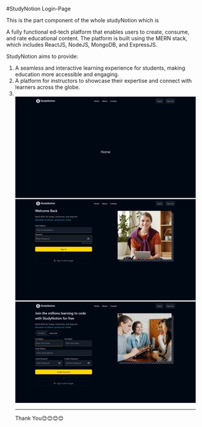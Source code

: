 #StudyNotion Login-Page
<br>
<p>This is the part component of the whole studyNotion which is </p>
<p>
 A fully functional ed-tech platform that enables users to create, consume, and rate educational content. The platform is built using the MERN stack, which includes ReactJS, NodeJS, MongoDB, and ExpressJS. 
 </p>

 <p> StudyNotion aims to provide:</p>
<ol>
<li>A seamless and interactive learning experience for students, making education more accessible and engaging.</li>
<li>
A platform for instructors to showcase their expertise and connect with learners across the globe.<li>
 <br>
<img src='https://github.com/PragunSharma-Code/StudyNotion-Login-Page/blob/main/src/assets/Screenshot%20(29).png'>
 <br>
 <img src='https://github.com/PragunSharma-Code/StudyNotion-Login-Page/blob/main/src/assets/Screenshot%20(30).png'>
 <br>
 <img src='https://github.com/PragunSharma-Code/StudyNotion-Login-Page/blob/main/src/assets/Screenshot%20(32).png'>
<br>
<hr>
Thank You😊😊😊😊
